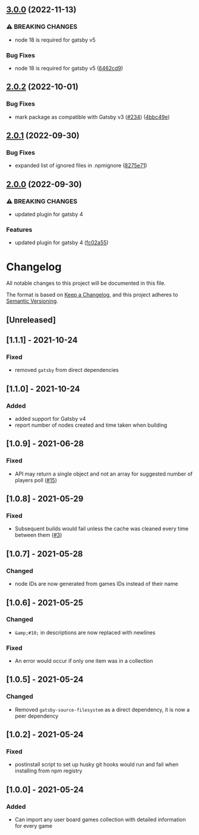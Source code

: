 ## [3.0.0](https://github.com/TommasoAmici/gatsby-source-bgg/compare/v2.0.2...v3.0.0) (2022-11-13)


### ⚠ BREAKING CHANGES

* node 18 is required for gatsby v5

### Bug Fixes

* node 18 is required for gatsby v5 ([6462cd9](https://github.com/TommasoAmici/gatsby-source-bgg/commit/6462cd9953d6506efa296396fc8ce417062ca8a2))

## [2.0.2](https://github.com/TommasoAmici/gatsby-source-bgg/compare/v2.0.1...v2.0.2) (2022-10-01)


### Bug Fixes

* mark package as compatible with Gatsby v3 ([#234](https://github.com/TommasoAmici/gatsby-source-bgg/issues/234)) ([4bbc49e](https://github.com/TommasoAmici/gatsby-source-bgg/commit/4bbc49e75715bb3f047382de845ced09c8c9590b))

## [2.0.1](https://github.com/TommasoAmici/gatsby-source-bgg/compare/v2.0.0...v2.0.1) (2022-09-30)


### Bug Fixes

* expanded list of ignored files in .npmignore ([8275e71](https://github.com/TommasoAmici/gatsby-source-bgg/commit/8275e71a49bd91084fe3afe5d999bd5a24063ac9))

## [2.0.0](https://github.com/TommasoAmici/gatsby-source-bgg/compare/v1.1.1...v2.0.0) (2022-09-30)


### ⚠ BREAKING CHANGES

* updated plugin for gatsby 4

### Features

* updated plugin for gatsby 4 ([fc02a55](https://github.com/TommasoAmici/gatsby-source-bgg/commit/fc02a5547ad2735f29028772a80b678202d0d508))

# Changelog

All notable changes to this project will be documented in this file.

The format is based on [Keep a Changelog](https://keepachangelog.com/en/1.0.0/),
and this project adheres to [Semantic Versioning](https://semver.org/spec/v2.0.0.html).

## [Unreleased]

## [1.1.1] - 2021-10-24

### Fixed

- removed `gatsby` from direct dependencies

## [1.1.0] - 2021-10-24

### Added

- added support for Gatsby v4
- report number of nodes created and time taken when building

## [1.0.9] - 2021-06-28

### Fixed

- API may return a single object and not an array for suggested number of players poll ([#15](https://github.com/TommasoAmici/gatsby-source-bgg/issues/15))

## [1.0.8] - 2021-05-29

### Fixed

- Subsequent builds would fail unless the cache was cleaned every time between them ([#3](https://github.com/TommasoAmici/gatsby-source-bgg/issues/3))

## [1.0.7] - 2021-05-28

### Changed

- node IDs are now generated from games IDs instead of their name

## [1.0.6] - 2021-05-25

### Changed

- `&amp;#10;` in descriptions are now replaced with newlines

### Fixed

- An error would occur if only one item was in a collection

## [1.0.5] - 2021-05-24

### Changed

- Removed `gatsby-source-filesystem` as a direct dependency, it is now a peer dependency

## [1.0.2] - 2021-05-24

### Fixed

- postinstall script to set up husky git hooks would run and fail when installing from npm registry

## [1.0.0] - 2021-05-24

### Added

- Can import any user board games collection with detailed information for every game
